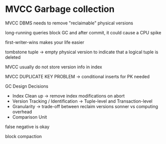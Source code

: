 # MVCC Garbage collection

MVCC DBMS needs to remove "reclaimable" physical versions

long-running queries block GC and after commit, it could cause a CPU spike

first-writer-wins makes your life easier

tombstone tuple -> empty physical version to indicate that a logical tuple is deleted

MVCC usually do not store version info in index

MVCC DUPLICATE KEY PROBLEM -> conditional inserts for PK needed

GC Design Decisions

* Index Clean up -> remove index modifications on abort
* Version Tracking / Identification -> Tuple-level and Transaction-level
* Granularity -> trade-off between reclaim versions sonner vs computing overhead
* Comparison Unit

false negative is okay

block compaction
